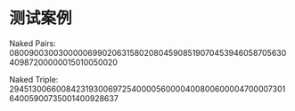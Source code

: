 # 测试案例

Naked Pairs: 080090030030000069902063158020804590851907045394605870563040987200000015010050020

Naked Triple: 294513006600842319300697254000056000040080060000470000730164005900735001400928637
